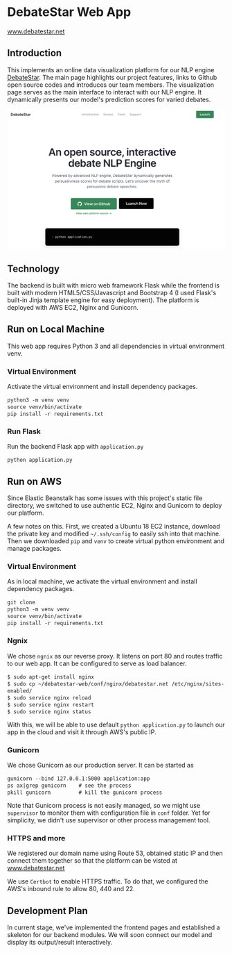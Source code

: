# DebateStar Web App

www.debatestar.net

## Introduction 

This implements an online data visualization platform for our NLP engine [DebateStar](https://github.com/maoli131/DebateStar). 
The main page highlights our project features, links to Github open source codes 
and introduces our team members. The visualization page serves as the main 
interface to interact with our NLP engine. It dynamically presents our model's prediction scores for varied debates.

![intropage](debatestar/static/img/intropage.jpg)

## Technology

The backend is built with micro web framework Flask while the frontend is built with modern HTML5/CSS/Javascript and Bootstrap 4 (I used Flask's built-in Jinja 
template engine for easy deployment). The platform is deployed with AWS EC2, Nginx and Gunicorn. 

## Run on Local Machine

This web app requires Python 3 and all dependencies in virtual environment venv.

### Virtual Environment

Activate the virtual environment and install dependency packages.
```
python3 -m venv venv
source venv/bin/activate
pip install -r requirements.txt
```

### Run Flask

Run the backend Flask app with `application.py`
```
python application.py
```

## Run on AWS

Since Elastic Beanstalk has some issues with this project's static file directory,
we switched to use authentic EC2, Nginx and Gunicorn to deploy our platform.

A few notes on this. First, we created a Ubuntu 18 EC2 instance, download the private
key and modified `~/.ssh/config` to easily ssh into that machine. Then we downloaded
`pip` and `venv` to create virtual python environment and manage packages.

### Virtual Environment

As in local machine, we activate the virtual environment and install dependency packages.
```
git clone
python3 -m venv venv
source venv/bin/activate
pip install -r requirements.txt
```

### Ngnix

We chose `ngnix` as our reverse proxy. It listens on port 80 and routes traffic to
our web app. It can be configured to serve as load balancer.
```
$ sudo apt-get install nginx
$ sudo cp ~/debatestar-web/conf/nginx/debatestar.net /etc/nginx/sites-enabled/
$ sudo service nginx reload
$ sudo service nginx restart
$ sudo service nginx status
```

With this, we will be able to use default `python application.py` to launch our 
app in the cloud and visit it through AWS's public IP. 

### Gunicorn

We chose Gunicorn as our production server. It can be started as
```
gunicorn --bind 127.0.0.1:5000 application:app
ps ax|grep gunicorn    # see the process
pkill gunicorn         # kill the gunicorn process
```

Note that Gunicorn process is not easily managed, so we might use `supervisor`
to monitor them with configuration file in `conf` folder. Yet for simplicity,
we didn't use supervisor or other process management tool.

### HTTPS and more

We registered our domain name using Route 53, obtained static IP and then connect them
together so that the platform can be visted at www.debatestar.net

We use `Certbot` to enable HTTPS traffic. To do that, we configured the AWS's inbound
rule to allow 80, 440 and 22.

## Development Plan

In current stage, we've implemented the frontend pages and established a skeleton
for our backend modules. We will soon connect our model and display its output/result
interactively. 